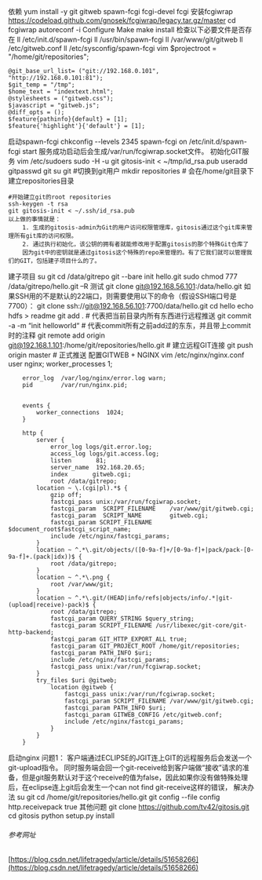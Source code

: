
依赖
	yum install -y git gitweb spawn-fcgi fcgi-devel fcgi
安装fcgiwrap
	https://codeload.github.com/gnosek/fcgiwrap/legacy.tar.gz/master
	cd fcgiwrap
	autoreconf -i 
	Configure
	Make
	make install
检查以下必要文件是否存在
	ll /etc/init.d/spawn-fcgi
	ll /usr/bin/spawn-fcgi
	ll /var/www/git/gitweb
	ll /etc/gitweb.conf
	ll /etc/sysconfig/spawn-fcgi
vim
	$projectroot = "/home/git/repositories";

	@git_base_url_list= ("git://192.168.0.101", "http://192.168.0.101:81");
	$git_temp = "/tmp";
	$home_text = "indextext.html";
	@stylesheets = ("gitweb.css");
	$javascript = "gitweb.js";
	@diff_opts = ();
	$feature{pathinfo}{default} = [1];
	$feature{'highlight'}{'default'} = [1];
启动spawn-fcgi
	chkconfig --levels 2345 spawn-fcgi on
	/etc/init.d/spawn-fcgi start
	服务成功启动后会生成/var/run/fcgiwrap.socket文件。
初始化GIT服务
	vim /etc/sudoers
	sudo -H -u git gitosis-init < ~/tmp/id_rsa.pub
	useradd gitpasswd git
	su git #切换到git用户
	mkdir repositories # 会在/home/git目录下建立repositories目录
	 
	#开始建立git的root repositories
	ssh-keygen -t rsa
	git gitosis-init < ~/.ssh/id_rsa.pub
	以上做的事情就是：
		1. 生成的gitosis-admin为Git的用户访问权限管理库，gitosis通过这个git库来管理所有git库的访问权限。
		2. 通过执行初始化，该公钥的拥有者就能修改用于配置gitosis的那个特殊Git仓库了
		因为git中的密钥就是通过gitosis这个特殊的repo来管理的。有了它我们就可以管理我们的GIT，包括建子项目什么的了。
建子项目
	su git
	cd /data/gitrepo
	git --bare init hello.git
	sudo chmod 777 /data/gitrepo/hello.git –R
测试
	git clone git@192.168.56.101:/data/hello.git
	如果SSH用的不是默认的22端口，则需要使用以下的命令（假设SSH端口号是7700）：
	git clone ssh://git@192.168.56.101:7700/data/hello.git
	cd hello
	echo hdfs > readme
	git add . # 代表把当前目录内所有东西进行远程推送
	git commit -a -m “init helloworld“ # 代表commit所有之前add过的东东，并且带上commit时的注释
	git remote add origin git@192.168.1.101:/home/git/repositories/hello.git # 建立远程GIT连接
	git push origin master # 正式推送
配置GITWEB + NGINX
	vim /etc/nginx/nginx.conf
		user  nginx;
		worker_processes  1;

		error_log  /var/log/nginx/error.log warn;
		pid        /var/run/nginx.pid;


		events {
			worker_connections  1024;
		}

		http {
			server {
				error_log logs/git.error.log;
				access_log logs/git.access.log;
				listen       81;
				server_name  192.168.20.65;
				index       gitweb.cgi;
				root /data/gitrepo;
			location ~ \.(cgi|pl).*$ {
				gzip off;
				fastcgi_pass unix:/var/run/fcgiwrap.socket;
				fastcgi_param  SCRIPT_FILENAME    /var/www/git/gitweb.cgi;  
				fastcgi_param  SCRIPT_NAME        gitweb.cgi;  
				fastcgi_param SCRIPT_FILENAME $document_root$fastcgi_script_name;
				include /etc/nginx/fastcgi_params;
			}
			location ~ ^.*\.git/objects/([0-9a-f]+/[0-9a-f]+|pack/pack-[0-9a-f]+.(pack|idx))$ {
				root /data/gitrepo;
			}
			location ~ ^.*\.png {
				root /var/www/git;
			}
			location ~ ^.*\.git/(HEAD|info/refs|objects/info/.*|git-(upload|receive)-pack)$ {
				root /data/gitrepo;
				fastcgi_param QUERY_STRING $query_string;
				fastcgi_param SCRIPT_FILENAME /usr/libexec/git-core/git-http-backend;
				fastcgi_param GIT_HTTP_EXPORT_ALL true;
				fastcgi_param GIT_PROJECT_ROOT /home/git/repositories;
				fastcgi_param PATH_INFO $uri;
				include /etc/nginx/fastcgi_params;
				fastcgi_pass unix:/var/run/fcgiwrap.socket;        	
			}
			try_files $uri @gitweb;
				location @gitweb {
					fastcgi_pass unix:/var/run/fcgiwrap.socket;
					fastcgi_param SCRIPT_FILENAME /var/www/git/gitweb.cgi;
					fastcgi_param PATH_INFO $uri;
					fastcgi_param GITWEB_CONFIG /etc/gitweb.conf;
					include /etc/nginx/fastcgi_params;
				}
			}
		}
启动nginx
问题1：
	客户端通过ECLIPSE的JGIT连上GIT的远程服务后会发送一个git-upload指令。
	同时服务端会回一个git-receive给到客户端做“接收”请求的准备，但是git服务默认对于这个receive的值为false，因此如果你没有做特殊处理后，在eclipse连上git后会发生一个can not find git-receive这样的错误，
解决办法
	su git
	cd /home/git/repositories/hello.git
	git config --file config http.receivepack true
其他问题
	git clone https://github.com/tv42/gitosis.git
	cd gitosis
	python setup.py install
###### 参考网址
[https://blog.csdn.net/lifetragedy/article/details/51658266](https://blog.csdn.net/lifetragedy/article/details/51658266)
